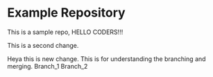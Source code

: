 # Example Repository
This is a sample repo, HELLO CODERS!!!

This is a second change.

Heya this is new change.
This is for understanding the branching and merging.
Branch_1
Branch_2
